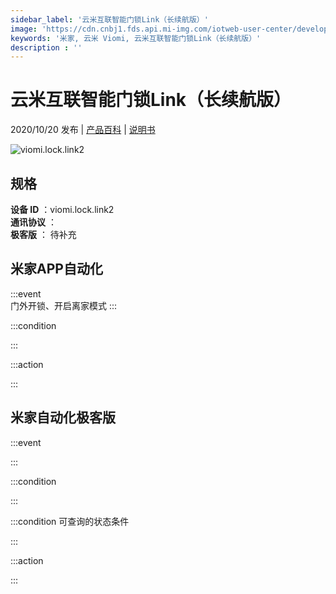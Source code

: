 ```yaml
---
sidebar_label: '云米互联智能门锁Link（长续航版）'
image: 'https://cdn.cnbj1.fds.api.mi-img.com/iotweb-user-center/developer_1679047722648lwGokUIc.png?GalaxyAccessKeyId=AKVGLQWBOVIRQ3XLEW&Expires=9223372036854775807&Signature=4l5FcTpFBDHF3GpEPKZ+H8wIP8M='
keywords: '米家, 云米 Viomi, 云米互联智能门锁Link（长续航版）'
description : ''
---
```

# 云米互联智能门锁Link（长续航版）

2020/10/20 发布 | [产品百科](https://home.mi.com/webapp/content/baike/product/index.html?model=viomi.lock.link2/) | [说明书](https://home.mi.com/views/introduction.html?model=viomi.lock.link2&region=cn)

![viomi.lock.link2](https://cdn.cnbj1.fds.api.mi-img.com/iotweb-user-center/developer_1679047722648lwGokUIc.png?GalaxyAccessKeyId=AKVGLQWBOVIRQ3XLEW&Expires=9223372036854775807&Signature=4l5FcTpFBDHF3GpEPKZ+H8wIP8M=)

## 规格  
> 
**设备 ID** ：viomi.lock.link2  
**通讯协议** ：  
**极客版**  ： 待补充 


## 米家APP自动化  

:::event  
门外开锁、开启离家模式
:::

:::condition  

:::

:::action   

:::

## 米家自动化极客版  

:::event  

:::

:::condition  

:::

:::condition 可查询的状态条件  

:::

:::action  

:::

        
